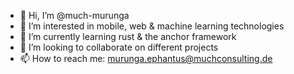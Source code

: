 - 👋 Hi, I’m @much-murunga
- 👀 I’m interested in mobile, web & machine learning technologies
- 🌱 I’m currently learning rust & the anchor framework
- 💞️ I’m looking to collaborate on different projects
- 📫 How to reach me: murunga.ephantus@muchconsulting.de

<!---
much-murunga/much-murunga is a ✨ special ✨ repository because its `README.md` (this file) appears on your GitHub profile.
You can click the Preview link to take a look at your changes.
--->
